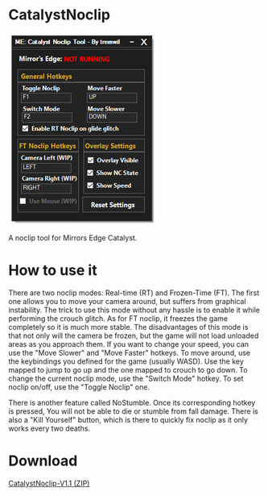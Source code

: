 # CatalystNoclip
![alt tag](https://raw.githubusercontent.com/tremwil/CatalystNoclip/master/app_picture.PNG)

A noclip tool for Mirrors Edge Catalyst.

# How to use it
There are two noclip modes: Real-time (RT) and Frozen-Time (FT). The first one allows you to move your camera around, but suffers from graphical instability. The trick to use this mode without any hassle is to enable it while performing the crouch glitch. As for FT noclip, it freezes the game completely so it is much more stable. The disadvantages of this mode is that not only will the camera be frozen, but the game will not load unloaded areas as you approach them. If you want to change your speed, you can use the "Move Slower" and "Move Faster" hotkeys. To move around, use the keybindings you defined for the game (usually WASD). Use the key mapped to jump to go up and the one mapped to crouch to go down. To change the current noclip mode, use the "Switch Mode" hotkey. To set noclip on/off, use the "Toggle Noclip" one. 

There is another feature called NoStumble. Once its corresponding hotkey is pressed, You will not be able to die or stumble from fall damage. There is also a "Kill Yourself" button, which is there to quickly fix noclip as it only works every two deaths.

# Download
[CatalystNoclip-V1.1 (ZIP)](https://github.com/tremwil/CatalystNoclip/releases/download/v1.1/CatalystNoclip-V-1.1.zip)
